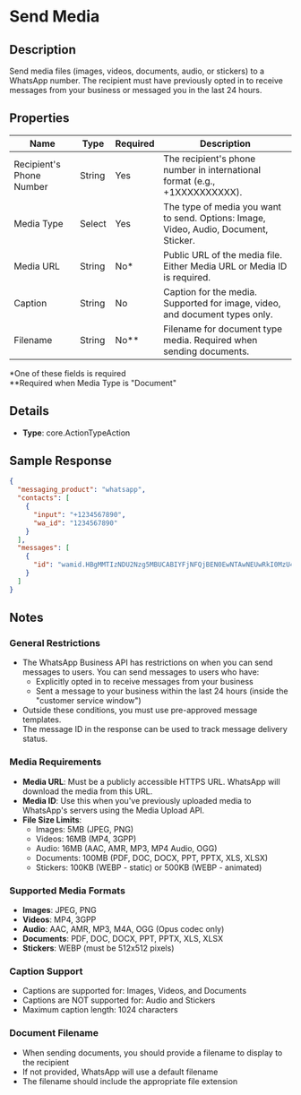 # Send Media

## Description
Send media files (images, videos, documents, audio, or stickers) to a WhatsApp number. The recipient must have previously opted in to receive messages from your business or messaged you in the last 24 hours.

## Properties

| Name | Type | Required | Description |
|------|------|----------|-------------|
| Recipient's Phone Number | String | Yes | The recipient's phone number in international format (e.g., +1XXXXXXXXXX). |
| Media Type | Select | Yes | The type of media you want to send. Options: Image, Video, Audio, Document, Sticker. |
| Media URL | String | No* | Public URL of the media file. Either Media URL or Media ID is required. |
| Caption | String | No | Caption for the media. Supported for image, video, and document types only. |
| Filename | String | No** | Filename for document type media. Required when sending documents. |

*One of these fields is required  
**Required when Media Type is "Document"

## Details
* **Type**: core.ActionTypeAction

## Sample Response

```json
{
  "messaging_product": "whatsapp",
  "contacts": [
    {
      "input": "+1234567890",
      "wa_id": "1234567890"
    }
  ],
  "messages": [
    {
      "id": "wamid.HBgMMTIzNDU2Nzg5MBUCABIYFjNFQjBEN0EwNTAwNEUwRkI0MzU4QTkA"
    }
  ]
}
```

## Notes

### General Restrictions
* The WhatsApp Business API has restrictions on when you can send messages to users. You can send messages to users who have:
  * Explicitly opted in to receive messages from your business
  * Sent a message to your business within the last 24 hours (inside the "customer service window")
* Outside these conditions, you must use pre-approved message templates.
* The message ID in the response can be used to track message delivery status.

### Media Requirements
* **Media URL**: Must be a publicly accessible HTTPS URL. WhatsApp will download the media from this URL.
* **Media ID**: Use this when you've previously uploaded media to WhatsApp's servers using the Media Upload API.
* **File Size Limits**:
  * Images: 5MB (JPEG, PNG)
  * Videos: 16MB (MP4, 3GPP)
  * Audio: 16MB (AAC, AMR, MP3, MP4 Audio, OGG)
  * Documents: 100MB (PDF, DOC, DOCX, PPT, PPTX, XLS, XLSX)
  * Stickers: 100KB (WEBP - static) or 500KB (WEBP - animated)

### Supported Media Formats
* **Images**: JPEG, PNG
* **Videos**: MP4, 3GPP
* **Audio**: AAC, AMR, MP3, M4A, OGG (Opus codec only)
* **Documents**: PDF, DOC, DOCX, PPT, PPTX, XLS, XLSX
* **Stickers**: WEBP (must be 512x512 pixels)

### Caption Support
* Captions are supported for: Images, Videos, and Documents
* Captions are NOT supported for: Audio and Stickers
* Maximum caption length: 1024 characters

### Document Filename
* When sending documents, you should provide a filename to display to the recipient
* If not provided, WhatsApp will use a default filename
* The filename should include the appropriate file extension
